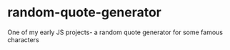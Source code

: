 # random-quote-generator
One of my early JS projects- a random quote generator for some famous characters
